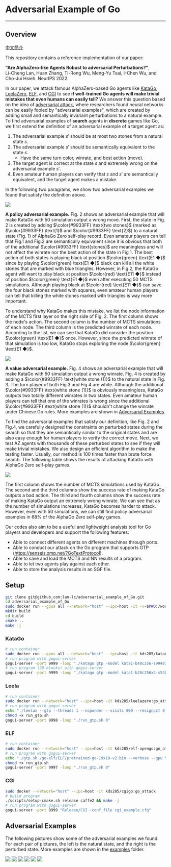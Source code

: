 # Adversarial Example of Go
-----

## Overview

[中文簡介](https://github.com/lan-lc/adversarial_example_of_Go/blob/main/chineseREADME.md)

This repository contains a reference implementation of our paper:

**"Are AlphaZero-like Agents Robust to adversarial Perturbations?"**, \
Li-Cheng Lan, Huan Zhang, Ti-Rong Wu, Meng-Yu Tsai, I-Chen Wu, and Cho-Jui Hsieh. 
NeurIPS 2022.

In our paper, we attack famous AlphaZero-based Go agents like [KataGo](https://github.com/lightvector/KataGo), [LeelaZero](https://github.com/leela-zero/leela-zero), [ELF](https://github.com/pytorch/ELF), and [CGI](https://arxiv.org/abs/2003.06212) to see **if well-trained Go agents will make trivial mistakes that even humans can easily tell?** We answer this question based on the idea of [adversarial attack](https://arxiv.org/pdf/1412.6572.pdf), where researchers found neural networks can be easily fooled by "adversarial
examples", which are created by adding small and semantically invariant perturbations to a natural example. To find adversarial examples of **search** agents in **discrete** games like Go, we first extend the definition of an adversarial example of a target agent as:

1. The adversarial example $s'$ should be at most two stones from a natural state $s$.
2. The adversarial example $s'$ should be semantically equivalent to the state $s$.
    - Have the same turn color, winrate, and best action (move).
3. The target agent is correct at the state $s$ and extremely wrong on the adversarial example $s'$.
4. Even amateur human players can verify that $s$ and $s'$ are semantically equivalent, and the target agent makes a mistake.

In the following two paragrams, we show two adversarial examples we found that satisfy the definition above.

![](./images/f12.png)

**A policy adversarial example.** Fig. 2 shows an adversarial example that will make KataGo with 50 simulation output a wrong move. 
First, the state in Fig. 2 is created by adding $\color{#9933FF} \text{two stones}$ (marked as $\color{#9933FF} \text{1}$ and $\color{#9933FF} \text{2}$) to a natural state (Fig. 1) of AlphaGo Zero self-play record. 
Even amateur players can tell that Fig.1 and Fig.2 are semantically equivalent since it is obvious that both of the additional $\color{#9933FF} \text{stones}$ are meaningless and will not affect the winrate nor the best action of the state in Fig 1. 
The best action of both states is playing black at position $\color{green} \text{E1 ◆}$ since by playing $\color{green} \text{E1 ◆}$ black can kill all the white stones that are marked with blue triangles.
However, in Fig.2, the KataGo agent will want to play black at position $\color{red} \text{E11 ◆}$ instead of position $\color{green} \text{E1 ◆}$ even after executing 50 MCTS simulations. Although playing black at $\color{red} \text{E11 ◆}$ can save the four black stones marked with squares,  even amateur human players can tell that killing the white stones marked with triangles is way more important.


To understand why KataGo makes this mistake,  we list the node information of the MCTS first layer on the right side of Fig. 2.
The first column shows the node's action. The second column is the number of MCTS simulations of each node. The third column is the predicted winrate of each node. According to the list, we can see that KataGo did consider the position $\color{green} \text{E1 ◆}$ once. However, since the predicted winrate of that simulation is too low, KataGo stops exploring the node $\color{green} \text{E1 ◆}$. 

![](./images/f34.png)

**A value adversarial example.**
Fig. 4 shows an adversarial example that will make KataGo with 50 simulation output a wrong winrate. 
Fig. 4 is created by adding a $\color{#9933FF} \text{white stone (1)}$ to the natural state in Fig. 3. The turn player of both Fig.3 and Fig.4 are white. Although the additional  $\color{#9933FF} \text{white stone (1)}$ is obviously meaningless, KataGo outputs two totally different winrates in two states.
Even amateur human players can tell that one of the winrates is wrong since the additional $\color{#9933FF} \text{white stone (1)}$ shouldn't change the winrate under Chinese Go rules. 
More examples are shown in [Adversarial Examples](#adversarial-examples).


To find the adversarial examples that satisfy our definition, like Fig. 2 and Fig.4,
we carefully designed the constraints on perturbed states during the search so that they are semantically similar to the original states and are also easy enough for human players to verify the correct move. Next, we test AZ agents with thousands of these perturbed
states to see if they will make trivial mistakes. We also design an efficient algorithm to make the testing faster. Usually, our method is 100 times faster than brute force search. The following table shows the results of attacking KataGo with AlphaGo Zero self-play games.

![](./images/table.png)

The first column shows the number of MCTS simulations used by KataGo. The second and the third columns show the success rate of making KataGo outputs a bad action. The third and fourth columns show the success rate of making KataGo output an extremely wrong winrate. We can see that as the number of simulations increases, KataGo becomes harder to attack. However, even with 50 simulations, we can still find policy adversarial examples in 68% of the AlphaGo Zero self-play games. 

 

Our codes also aim to be a useful and lightweight analysis tool for Go players and developers and support the following features:
- Able to connect different agents on different machines through ports.
- Able to conduct our attack on the Go program that supports GTP (https://senseis.xmp.net/?GoTextProtocol). 
- Able to save and load the MCTS and NN results of a program.
- Able to let two agents play against each other.
- Able to store the analysis results in an SGF file.

## Setup


```bash
git clone git@github.com:lan-lc/adversarial_example_of_Go.git
cd adversarial_example_of_Go
sudo docker run --gpus all --network="host" --ipc=host -it -v=$PWD:/workspace kds285/go-attack
mkdir build
cd build
cmake ..
make -j
```
### KataGo
```bash
# run container
sudo docker run --gpus all --network="host" --ipc=host -it kds285/katago
# run program with gogui-server
gogui-server -port 9999 -loop "./katago gtp -model kata1-b40c256-s9948109056-d2425397051.bin.gz -config gtp_example.cfg"
# run program (20 blocks) with gogui-server
gogui-server -port 9999 -loop "./katago gtp -model kata1-b20c256x2-s5303129600-d1228401921.bin.gz -config gtp_example.cfg"
```
### Leela
```bash
# run container
sudo docker run --network="host" --ipc=host -it kds285/leelazero:go_attack
# run program with gogui-server
echo "./leelaz --gtp --threads 1 --noponder --visits 800 --resignpct 0 --timemanage off --gpu \$1 2>/dev/null" > run_gtp.sh
chmod +x run_gtp.sh
gogui-server -port 9998 -loop "./run_gtp.sh 0"
```
### ELF
```bash
# run container
sudo docker run --network="host" --ipc=host -it kds285/elf-opengo:go_attack
# run program with gogui-server
echo "./gtp.sh /go-elf/ELF/pretrained-go-19x19-v2.bin --verbose --gpu \$1 --num_block 20 --dim 256 --mcts_puct 1.50 --batchsize 8 --mcts_rollout_per_batch 8 --mcts_threads 2 --mcts_rollout_per_thread 400 --resign_thres 0 --mcts_virtual_loss 1 2>&1 | grep --line-buffered \"^= \|custom_output\" | awk '{ if(\$1==\"[custom_output]\") { print \$0; } else { print \$0\"\n\"; system(\"\"); } }'" > run_gtp.sh
chmod +x run_gtp.sh
gogui-server -port 9997 -loop "./run_gtp.sh 0"
```
### CGI
```bash
sudo docker --network="host" --ipc=host -it kds285/cgigo:go_attack
# build program
./scripts/setup-cmake.sh release caffe2 && make -j
# run program with gogui-server
gogui-server -port 9999 "Release/CGI -conf_file cgi_example.cfg"
```

## Adversarial Examples
The following pictures show some of the adversarial examples we found. For each pair of pictures, the left is the natural state, and the right is the perturbed state. More examples are shown in the [examples](https://github.com/lan-lc/adversarial_example_of_Go/tree/main/examples) folder.

![](./images/f56.png)
![](./images/f78.png)
![](./images/f910.png)
![](./images/f1112.png)
![](./images/f1314.png)
![](./images/f1516.png)

<!-- 
<img src="./images/f56.png" height="400"/>
<img src="./images/f78.png" height="400"/>
<img src="./images/f710.png" height="400"/>
<img src="./images/f1112.png" height="400"/>
<img src="./images/f1314.png" height="400"/>
<img src="./images/f1516.png" height="400"/> -->
